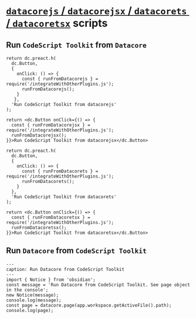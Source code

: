 # [`datacorejs` / `datacorejsx` / `datacorets` / `datacoretsx`](https://blacksmithgu.github.io/datacore/code-views) scripts

## Run `CodeScript Toolkit` from `Datacore`

```datacorejs
return dc.preact.h(
  dc.Button,
  {
    onClick: () => {
      const { runFromDatacorejs } = require('/integrateWithOtherPlugins.js');
      runFromDatacorejs();
    }
   },
  'Run CodeScript Toolkit from datacorejs'
);
```

```datacorejsx
return <dc.Button onClick={() => {
  const { runFromDatacorejsx } = require('/integrateWithOtherPlugins.js');
  runFromDatacorejsx();
}}>Run CodeScript Toolkit from datacorejsx</dc.Button>
```

```datacorets
return dc.preact.h(
  dc.Button,
  {
    onClick: () => {
      const { runFromDatacorets } = require('/integrateWithOtherPlugins.js');
      runFromDatacorets();
    }
  },
  'Run CodeScript Toolkit from datacorets'
);
```

```datacoretsx
return <dc.Button onClick={() => {
  const { runFromDatacoretsx } = require('/integrateWithOtherPlugins.js');
  runFromDatacoretsx();
}}>Run CodeScript Toolkit from datacoretsx</dc.Button>
```

## Run `Datacore` from `CodeScript Toolkit`

```code-button
---
caption: Run Datacore from CodeScript Toolkit
---
import { Notice } from 'obsidian';
const message = 'Run Datacore from CodeScript Toolkit. See page object in the console';
new Notice(message);
console.log(message);
const page = datacore.page(app.workspace.getActiveFile().path);
console.log(page);
```

